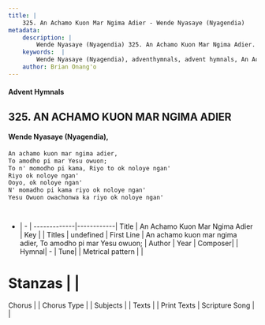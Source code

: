 ```yaml
---
title: |
    325. An Achamo Kuon Mar Ngima Adier - Wende Nyasaye (Nyagendia)
metadata:
    description: |
        Wende Nyasaye (Nyagendia) 325. An Achamo Kuon Mar Ngima Adier. An achamo kuon mar ngima adier, To amodho pi mar Yesu owuon; To n' momodho pi kama, Riyo to ok noloye ngan' Riyo ok noloye ngan' Ooyo, ok noloye ngan' N' momadho pi kama riyo ok noloye ngan' Yesu Owuon owachonwa ka riyo ok noloye ngan'    
    keywords:  |
        Wende Nyasaye (Nyagendia), adventhymnals, advent hymnals, An Achamo Kuon Mar Ngima Adier, An achamo kuon mar ngima adier, To amodho pi mar Yesu owuon;. 
    author: Brian Onang'o
---
```


#### Advent Hymnals
## 325. AN ACHAMO KUON MAR NGIMA ADIER
####  Wende Nyasaye (Nyagendia),

```txt
An achamo kuon mar ngima adier,
To amodho pi mar Yesu owuon;
To n' momodho pi kama, Riyo to ok noloye ngan'
Riyo ok noloye ngan'
Ooyo, ok noloye ngan'
N' momadho pi kama riyo ok noloye ngan'
Yesu Owuon owachonwa ka riyo ok noloye ngan'




```

- |   -  |
-------------|------------|
Title | An Achamo Kuon Mar Ngima Adier |
Key |  |
Titles | undefined |
First Line | An achamo kuon mar ngima adier, To amodho pi mar Yesu owuon; |
Author | 
Year | 
Composer| |
Hymnal|  - |
Tune|  |
Metrical pattern | |
# Stanzas |  |
Chorus |  |
Chorus Type |  |
Subjects | |
Texts |  |
Print Texts | 
Scripture Song |  |
    
